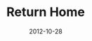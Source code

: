 ---
layout: media
category: media
series: "A Journey Home"
title: "Return Home"
date: 2012-10-28
description: "What does it look like to return home? In order to go home, we have to leave behind our misunderstandings of God and ourselves."
video: "https://s3.amazonaws.com/crossroadsvideomessages/journeyhome_04.mp4"
video-poster: "https://www.crossroads.net/uploadedfiles/journeyhome_04_still.jpg"
---
